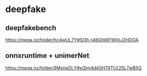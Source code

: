 # deepfake
## deepfakebench
https://mega.nz/folder/hc4wUL7Y#SI3h-t46GhWFWj0jJ2HDOA
## onnxruntime + unimerNet
https://mega.nz/folder/9MplwDLY#eQIm4dA5H74Th225L7wB5Q
